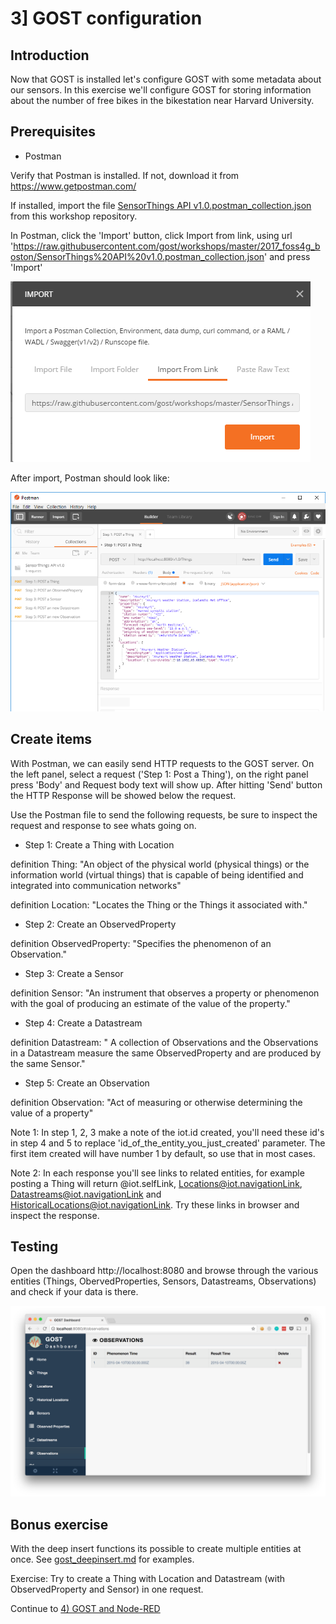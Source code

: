 # 3] GOST configuration

## Introduction

Now that GOST is installed let's configure GOST with some metadata about our sensors. In this exercise we'll configure GOST for storing information about the number of free bikes in the bikestation near Harvard University.

## Prerequisites

- Postman

Verify that Postman is installed. If not, download it from https://www.getpostman.com/

If installed, import the file <a href="SensorThings API v1.0.postman_collection.json">SensorThings API v1.0.postman_collection.json</a> from this workshop repository.

In Postman, click the 'Import' button, click Import from link, using url 'https://raw.githubusercontent.com/gost/workshops/master/2017_foss4g_boston/SensorThings%20API%20v1.0.postman_collection.json' and press 'Import'

<kbd><img src = "images/postman_import.png"></kbd>

After import, Postman should look like:

<img src = "images/postman.png">

## Create items

With Postman, we can easily send HTTP requests to the GOST server. On the left panel, select a request ('Step 1: Post a Thing'), on the right panel press 'Body' and Request body text will show up. After hitting 'Send' button the HTTP Response will be showed below the request.  

Use the Postman file to send the following requests, be sure to inspect the request and response to see whats going on. 

- Step 1: Create a Thing with Location

definition Thing: "An object of the physical world (physical things) or the information world (virtual things) that is capable of being identified and integrated into communication networks"

definition Location: "Locates the Thing or the Things it associated with."

- Step 2: Create an ObservedProperty

definition ObservedProperty: "Specifies the phenomenon of an Observation."

- Step 3: Create a Sensor

definition Sensor: "An instrument that observes a property or phenomenon with the goal of producing an estimate of the value of the property."

- Step 4: Create a Datastream 

definition Datastream: " A collection of Observations and the Observations in a Datastream measure the same ObservedProperty and are produced by the same Sensor."

- Step 5: Create an Observation

definition Observation: "Act of measuring or otherwise determining the value of a property"

Note 1: In step 1, 2, 3 make a note of the iot.id created, you'll need these id's in step 4 and 5 to replace 'id_of_the_entity_you_just_created' parameter. The first item created will have number 1 by default, so use that in most cases.

Note 2: In each response you'll see links to related entities, for example posting a Thing will return @iot.selfLink, Locations@iot.navigationLink, Datastreams@iot.navigationLink and HistoricalLocations@iot.navigationLink. Try these links in browser and inspect the response.

## Testing

Open the dashboard http://localhost:8080 and browse through the various entities (Things, ObervedProperties, Sensors, Datastreams, Observations) and check if your data is there.

<img src = "images/dashboard.png"/>

## Bonus exercise

With the deep insert functions its possible to create multiple entities at once. See <a href="https://github.com/gost/docs/blob/master/gost_deepinsert.md">gost_deepinsert.md</a> for examples. 

Exercise: Try to create a Thing with Location and Datastream (with ObservedProperty and Sensor) in one request.


Continue to <a href = "4_nodered.md">4) GOST and Node-RED</a>

